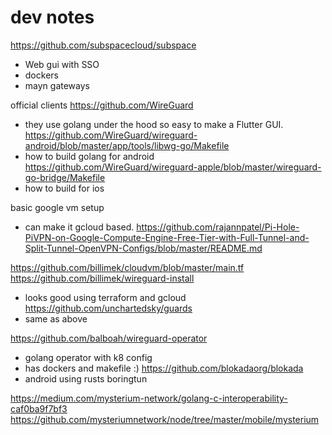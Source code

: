 # dev notes

https://github.com/subspacecloud/subspace
- Web gui with SSO
- dockers
- mayn gateways



official clients
https://github.com/WireGuard
- they use golang under the hood so easy to make a Flutter GUI.
https://github.com/WireGuard/wireguard-android/blob/master/app/tools/libwg-go/Makefile
- how to build golang for android
https://github.com/WireGuard/wireguard-apple/blob/master/wireguard-go-bridge/Makefile
- how to build for ios



basic google vm setup
- can make it gcloud based.
https://github.com/rajannpatel/Pi-Hole-PiVPN-on-Google-Compute-Engine-Free-Tier-with-Full-Tunnel-and-Split-Tunnel-OpenVPN-Configs/blob/master/README.md


https://github.com/billimek/cloudvm/blob/master/main.tf
https://github.com/billimek/wireguard-install
- looks good using terraform and gcloud
https://github.com/unchartedsky/guards
- same as above


https://github.com/balboah/wireguard-operator
- golang operator with k8 config
- has dockers and makefile :)
https://github.com/blokadaorg/blokada
- android using rusts boringtun





https://medium.com/mysterium-network/golang-c-interoperability-caf0ba9f7bf3
https://github.com/mysteriumnetwork/node/tree/master/mobile/mysterium
